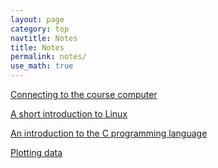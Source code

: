 ```yaml
---
layout: page
category: top
navtitle: Notes
title: Notes
permalink: notes/
use_math: true
---
```


<a href="connect.html">Connecting to the course computer</a>

<a href="linux.html">A short introduction to Linux</a>

<a href="c.html">An introduction to the C programming language</a>

<a href="plot.html">Plotting data</a>
